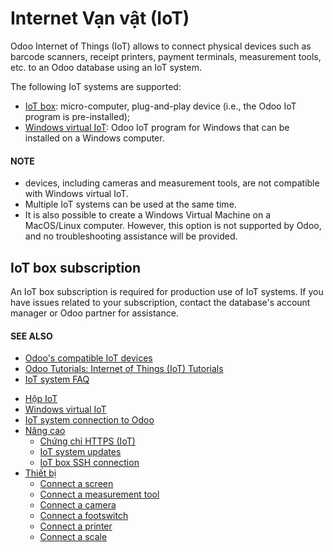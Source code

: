 # Internet Vạn vật (IoT)

Odoo Internet of Things (IoT) allows to connect physical devices such as barcode scanners, receipt
printers, payment terminals, measurement tools, etc. to an Odoo database using an IoT system.

The following IoT systems are supported:

- [IoT box](iot_box.md): micro-computer, plug-and-play device (i.e., the Odoo IoT program is
  pre-installed);
- [Windows virtual IoT](windows_iot.md): Odoo IoT program for Windows that can be installed
  on a Windows computer.

#### NOTE
-  devices, including cameras and measurement tools,
  are not compatible with Windows virtual IoT.
- Multiple IoT systems can be used at the same time.
- It is also possible to create a Windows Virtual Machine on a MacOS/Linux computer. However,
  this option is not supported by Odoo, and no troubleshooting assistance will be provided.

<a id="iot-iot-iot-subscription"></a>

## IoT box subscription

An IoT box subscription is required for production use of IoT systems. If you have issues related
to your subscription, contact the database's account manager or Odoo partner for assistance.

#### SEE ALSO
- [Odoo's compatible IoT devices](https://www.odoo.com/app/iot-hardware)
- [Odoo Tutorials: Internet of Things (IoT) Tutorials](https://www.odoo.com/slides/internet-of-things-iot-175)
- [IoT system FAQ](https://www.odoo.com/app/iot-faq)

* [Hộp IoT](iot_box.md)
* [Windows virtual IoT](windows_iot.md)
* [IoT system connection to Odoo](connect.md)
* [Nâng cao](iot_advanced/)
  * [Chứng chỉ HTTPS (IoT)](iot_advanced/https_certificate_iot.md)
  * [IoT system updates](iot_advanced/updating_iot.md)
  * [IoT box SSH connection](iot_advanced/ssh_connect.md)
* [Thiết bị](devices/)
  * [Connect a screen](devices/screen.md)
  * [Connect a measurement tool](devices/measurement_tool.md)
  * [Connect a camera](devices/camera.md)
  * [Connect a footswitch](devices/footswitch.md)
  * [Connect a printer](devices/printer.md)
  * [Connect a scale](devices/scale.md)
